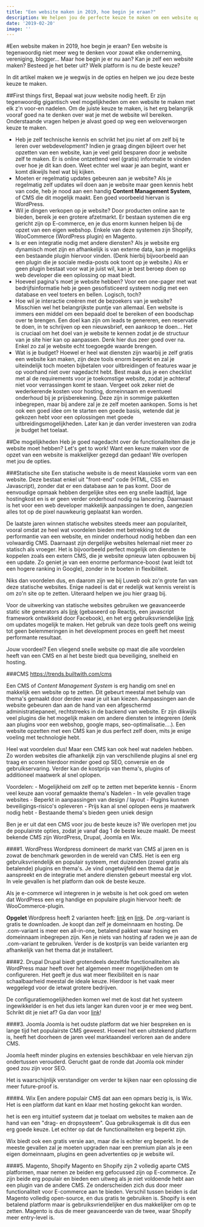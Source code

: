 ```yaml
---
title: "Een website maken in 2019, hoe begin je eraan?"
description: We helpen jou de perfecte keuze te maken om een website op te zetten in no-time.
date: '2019-02-20'
image: ''
---
```


#Een website maken in 2019, hoe begin je eraan?
Een website is tegenwoordig niet meer weg te denken voor zowat elke onderneming, vereniging, blogger... Maar hoe begin je er nu aan? Kan je zelf een website maken? Besteed je het beter uit? Welk platform is nu de beste keuze?

In dit artikel maken we je wegwijs in de opties en helpen we jou deze beste keuze te maken.

##First things first, Bepaal wat jouw website nodig heeft.
Er zijn tegenwoordig gigantisch veel mogelijkheden om een website te maken met elk z'n voor-en nadelen. Om de juiste keuze te maken, is het erg belangrijk vooraf goed na te denken over wat je met de website wil bereiken. Onderstaande vragen helpen je alvast goed op weg een weloverworgen keuze te maken.

* Heb je zelf technische kennis en schrikt het jou niet af om zelf bij te leren over webdevelopment?
    Indien je graag dingen bijleert over het opzetten van een website, kan je veel geld besparen door je website zelf te maken. Er is online ontzettend veel (gratis) informatie te vinden over hoe je dit kan doen. Weet echter wel waar je aan begint, want er komt dikwijls heel wat bij kijken.
* Moeten er regelmatig updates gebeuren aan je website?
    Als je regelmatig zelf updates wil doen aan je website maar geen kennis hebt van code, heb je nood aan een handig __Content Management System__, of CMS die dit mogelijk maakt. Een goed voorbeeld hiervan is WordPress.
* Wil je dingen verkopen op je website?
    Door producten online aan te bieden, bereik je een grotere afzetmarkt. Er bestaan systemen die erg gericht zijn op E-commerce, en je dus enorm kunnen helpen bij de opzet van een eigen webshop. Enkele van deze systemen zijn Shopify, WooCommerce (WordPress plugin) en Magento.
* Is er een integratie nodig met andere diensten?
    Als je website erg dynamisch moet zijn en afhankelijk is van externe data, kan je mogelijks een bestaande plugin hiervoor vinden. (Denk hierbij bijvoorbeeld aan een plugin die je sociale media-posts ook toont op je website.) Als er geen plugin bestaat voor wat je juist wil, kan je best beroep doen op web developer die een oplossing op maat biedt.
* Hoeveel pagina's moet je website hebben?
    Voor een one-pager met wat bedrijfsinformatie heb je geen gesofisticeerd systeem nodig met een database en veel toeters en bellen. Logisch, toch?
* Hoe wil je interactie creëren met de bezoekers van je website?
    Misschien wel het belangrijkste puntje van allemaal. Een website is immers een middel om een bepaald doel te bereiken of een boodschap over te brengen. Een doel kan zijn om leads te genereren, een reservatie te doen, in te schrijven op een nieuwsbrief, een aankoop te doen... Het is cruciaal om het doel van je website te kennen zodat je de structuur van je site hier kan op aanpassen. Denk hier dus zeer goed over na. Enkel zo zal je website echt toegoegde waarde brengen.
* Wat is je budget?
    Hoewel er heel wat diensten zijn waarbij je zelf gratis een website kan maken, zijn deze tools enorm beperkt en zal je uiteindelijk toch moeten bijbetalen voor uitbreidingen of features waar je op voorhand niet over nagedacht hebt. Best maak dus je een checklist met al de requirements voor je toekomstige website, zodat je achteraf niet voor verrassingen komt te staan.
    Vergeet ook zeker niet de wederkerende kosten voor hosting, domeinnaam en eventueel onderhoud bij je prijsberekening. Deze zijn in sommige pakketten inbegrepen, maar bij andere zal je ze zelf moeten aankopen. Soms is het ook een goed idee om te starten een goede basis, wetende dat je gekozen hebt voor een oplossingen met goede uitbreidingsmogelijkheden. Later kan je dan verder investeren van zodra je budget het toelaat.

##De mogelijkheden
Heb je goed nagedacht over de functionaliteiten die je website moet hebben? Let's get to work!
Want een keuze maken voor de opzet van een website is makkelijker gezegd dan gedaan! We overlopen met jou de opties.

###Statische site
Een statische website is de meest klassieke vorm van een website. Deze bestaat enkel uit "front-end" code (HTML, CSS en Javascript), zonder dat er een database aan te pas komt. Door de eenvoudige opmaak hebben dergelijke sites een erg snelle laadtijd, lage hostingkost en is er geen verder onderhoud nodig na lancering. Daarnaast is het voor een web developer makkelijk aanpassingen te doen, aangezien alles tot op de pixel nauwkeurig geplaatst kan worden.

De laatste jaren winnen statische websites steeds meer aan populariteit, vooral omdat ze heel wat voordelen bieden met betrekking tot de performantie van een website, en minder onderhoud nodig hebben dan een volwaardig CMS. Daarnaast zijn dergelijke websites helemaal niet meer zo statisch als vroeger. Het is bijvoorbeeld perfect mogelijk om diensten te koppelen zoals een extern CMS, die je website opnieuw laten opbouwen bij een update. Zo geniet je van een enorme performance-boost (wat leidt tot een hogere ranking in Google), zonder in te boeten in flexibiliteit.

Niks dan voordelen dus, en daarom zijn we bij Luweb ook zo'n grote fan van deze statische websites. Enige nadeel is dat er redelijk wat kennis vereist is om zo'n site op te zetten. Uiteraard helpen we jou hier graag bij.

Voor de uitwerking van statische websites gebruiken we geavanceerde static site generators als [link](https://www.gatsbyjs.org/ "Gatsby js") (gebaseerd op Reactjs, een javascript framework ontwikkeld door Facebook), en het erg gebruiksvriendelijke [link](https://www.contenful.com "Contentful") om updates mogelijk te maken. Het gebruik van deze tools geeft ons weinig tot geen belemmeringen in het development proces en geeft het meest performante resultaat.

Jouw voordeel? Een vliegend snelle website op maat die alle voordelen heeft van een CMS en al het beste biedt qua beveiliging, snelheid en hosting.

###CMS
https://trends.builtwith.com/cms

Een CMS of _Content Management System_ is erg handig om snel en makkelijk een website op te zetten. Dit gebeurt meestal met behulp van thema's gemaakt door derden waar je uit kan kiezen. Aanpassingen aan de website gebeuren dan aan de hand van een afgeschermd administratiepaneel, rechtstreeks in de backend van website. Er zijn dikwijls veel plugins die het mogelijk maken om andere diensten te integreren (denk aan plugins voor een webshop, google maps, seo-optimalisatie....). Een website opzetten met een CMS kan je dus perfect zelf doen, mits je enige voeling met technologie hebt.

Heel wat voordelen dus! Maar een CMS kan ook heel wat nadelen hebben. Zo worden websites die afhankelijk zijn van verschillende plugins al snel erg traag en scoren hierdoor minder goed op SEO, conversie en de gebruikservaring. Verder kan de kostprijs van thema's, plugins of additioneel maatwerk al snel oplopen.

Voordelen:
    - Mogelijkheid om zelf op te zetten met beperkte kennis
    - Enorm veel keuze aan vooraf gemaakte thema's
Nadelen
    - In vele gevallen trage websites
    - Beperkt in aanpassingen van design / layout
    - Plugins kunnen beveiligings-risico's opleveren
    - Prijs kan al snel oplopen eens je maatwerk nodig hebt
    - Bestaande thema's bieden geen uniek design

Ben je er uit dat een CMS voor jou de beste keuze is? We overlopen met jou de populairste opties, zodat je vanaf dag 1 de beste keuze maakt.
De meest bekende CMS zijn WordPress, Drupal, Joomla en Wix.

####1. WordPress
Wordpress domineert de markt van CMS al jaren en is zowat de benchmark geworden in de wereld van CMS. Het is een erg gebruiksvriendelijk en populair systeem, met duizenden (zowel gratis als betalende) plugins en thema's. Je vind ongetwijfeld een thema dat je aanspreekt en de integratie met andere diensten gebeurt meestal erg vlot. In vele gevallen is het platform dan ook de beste keuze.

Als je e-commerce wil integreren in je website is het ook goed om weten dat WordPress een erg handige en populaire plugin hiervoor heeft: de WooCommerce-plugin.

**Opgelet** Wordpress heeft 2 varianten heeft: [link](https://www.wordpress.org "Wordpress.org") en [link](https://www.wordpress.com "wordpress.com"). De .org-variant is gratis te downloaden. Je koopt dan zelf je domeinnaam en hosting. De .com-variant is meer een all-in-one, betalend pakket waar hosing en domeinnaam inbegrepen zijn. Ken je niets van hosting af raden we je aan de .com-variant te gebruiken. Verder is de kostprijs van beide varianten erg afhankelijk van het thema dat je installeert.

####2. Drupal
Drupal biedt grotendeels dezelfde functionaliteiten als WordPress maar heeft over het algemeen meer mogelijkheden om te configureren. Het geeft je dus wat meer flexibiliteit en is naar schaalbaarheid meestal de ideale keuze. Hierdoor is het vaak meer weggelegd voor de ietwat grotere bedrijven.

De configuratiemogelijkheden komen wel met de kost dat het systeem ingewikkelder is en het dus iets langer kan duren voor je er mee weg bent. Schrikt dit je niet af? Ga dan voor [link](https://www.drupal.com "Drupal")!

####3. Joomla
Joomla is het oudste platform dat we hier bespreken en is lange tijd het populairste CMS geweest. Hoewel het een uitstekend platform is, heeft het doorheen de jaren veel marktaandeel verloren aan de andere CMS.

Joomla heeft minder plugins en extensies beschikbaar en vele hiervan zijn ondertussen verouderd. Gerucht gaat de ronde dat Joomla ook minder goed zou zijn voor SEO.

Het is waarschijnlijk verstandiger om verder te kijken naar een oplossing die meer future-proof is.

####4. Wix
Een andere populair CMS dat aan een opmars bezig is, is Wix. Het is een platform dat kant en klaar met hosting gekocht kan worden.

het is een erg intuitief systeem dat je toelaat om websites te maken aan de hand van een "drag- en dropsysteem". Qua gebruiksgemak is dit dus een erg goede keuze. Let echter op dat de functionaliteiten erg beperkt zijn.

Wix biedt ook een gratis versie aan, maar die is echter erg beperkt. In de meeste gevallen zal je moeten upgraden naar een premium plan als je een eigen domeinnaam, plugins en geen advertenties op je website wil.

####5. Magento, Shopify
Magento en Shopify zijn 2 volledig aparte CMS platformen, maar nemen ze beiden erg gefocussed zijn op E-commerce. Ze zijn beide erg populair en bieden een uitweg als je niet voldoende hebt aan een plugin van de andere CMS. Ze onderscheiden zich dus door meer functionaliteit voor E-commerce aan te bieden.
Verschil tussen beiden is dat Magento volledig open-source, en dus gratis te gebruiken is. Shopify is een betalend platform maar is gebruiksvriendelijker en dus makkelijker om op te zetten. Magento is dus de meer geavanceerde van de twee, waar Shopify meer entry-level is.
